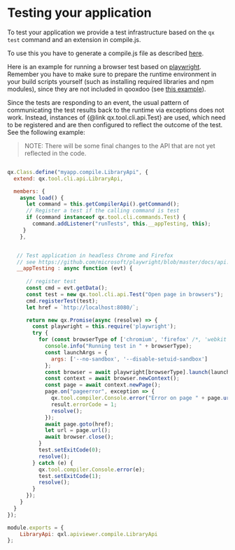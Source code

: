 # Testing your application

To test your application we provide a test infrastructure
based on the `qx test` command and an extension in compile.js.

To use this you have to generate a compile.js file as
described [here](../compiler/configuration/api.md#compile.js).

Here is an example for running a browser test based on
[playwright](https://www.npmjs.com/package/playwright). Remember
you have to make sure to prepare the runtime environment in your
build scripts yourself (such as installing required libraries and
npm modules), since they are not included in qooxdoo (see [this
example](https://github.com/qooxdoo/qxl.apiviewer/blob/master/.github/workflows/build-and-deploy.yml)).

Since the tests are responding to an event, the usual pattern
of communicating the test results back to the runtime via
exceptions does not work. Instead, instances of {@link qx.tool.cli.api.Test} are
used, which need to be registered and are then configured to reflect the outcome
of the test. See the following example:

> NOTE: There will be some final changes to the
API that are not yet reflected in the code.

```javascript

qx.Class.define("myapp.compile.LibraryApi", {
  extend: qx.tool.cli.api.LibraryApi,

  members: {
    async load() {
      let command = this.getCompilerApi().getCommand();
      // Register a test if the calling command is test
      if (command instanceof qx.tool.cli.commands.Test) {
        command.addListener("runTests", this.__appTesting, this);
     }
    },


   // Test application in headless Chrome and Firefox
   // see https://github.com/microsoft/playwright/blob/master/docs/api.md
   __appTesting : async function (evt) {
  
      // register test
      const cmd = evt.getData();
      const test = new qx.tool.cli.api.Test("Open page in browsers");
      cmd.registerTest(test);
      let href = `http://localhost:8080/`;

      return new qx.Promise(async (resolve) => {
        const playwright = this.require('playwright');
        try {
          for (const browserType of ['chromium', 'firefox' /*, 'webkit'*/]) {
            console.info("Running test in " + browserType);
            const launchArgs = {
              args: ['--no-sandbox', '--disable-setuid-sandbox']
            };
            const browser = await playwright[browserType].launch(launchArgs);
            const context = await browser.newContext();
            const page = await context.newPage();
            page.on("pageerror", exception => {
              qx.tool.compiler.Console.error("Error on page " + page.url());
              result.errorCode = 1;
              resolve();
            });
            await page.goto(href);
            let url = page.url();
            await browser.close();
          }
          test.setExitCode(0);
          resolve();
        } catch (e) {
          qx.tool.compiler.Console.error(e);
          test.setExitCode(1);
          resolve();
        }
      });
    }
  }
});

module.exports = {
    LibraryApi: qxl.apiviewer.compile.LibraryApi
};

```



